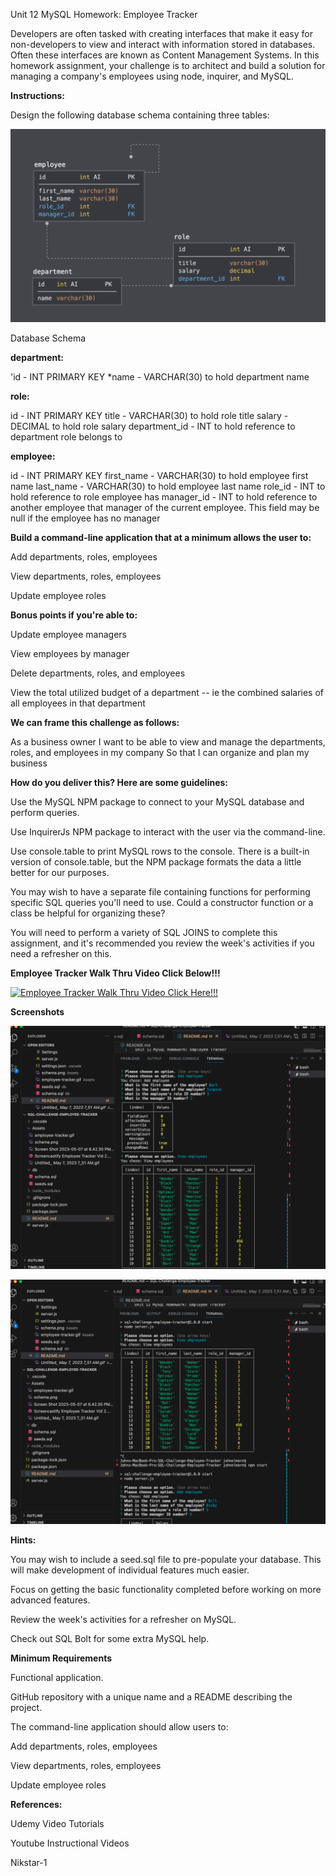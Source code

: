Unit 12 MySQL Homework: Employee Tracker

Developers are often tasked with creating interfaces that make it easy for non-developers to view and interact with information stored in databases. Often these interfaces are known as Content Management Systems. In this homework assignment, your challenge is to architect and build a solution for managing a company's employees using node, inquirer, and MySQL.

**Instructions:**

Design the following database schema containing three tables:

![Three Table Schema](./Assets/schema.png)

Database Schema

**department:**

'id - INT PRIMARY KEY
*name - VARCHAR(30) to hold department name

**role:**

id - INT PRIMARY KEY
title - VARCHAR(30) to hold role title
salary - DECIMAL to hold role salary
department_id - INT to hold reference to department role belongs to

**employee:**

id - INT PRIMARY KEY
first_name - VARCHAR(30) to hold employee first name
last_name - VARCHAR(30) to hold employee last name
role_id - INT to hold reference to role employee has
manager_id - INT to hold reference to another employee that manager of the current employee. This field may be null if the employee has no manager

**Build a command-line application that at a minimum allows the user to:**

Add departments, roles, employees

View departments, roles, employees

Update employee roles

**Bonus points if you're able to:**

Update employee managers

View employees by manager

Delete departments, roles, and employees

View the total utilized budget of a department -- ie the combined salaries of all employees in that department

**We can frame this challenge as follows:**

As a business owner
I want to be able to view and manage the departments, roles, and employees in my company
So that I can organize and plan my business

**How do you deliver this? Here are some guidelines:**

Use the MySQL NPM package to connect to your MySQL database and perform queries.

Use InquirerJs NPM package to interact with the user via the command-line.

Use console.table to print MySQL rows to the console. There is a built-in version of console.table, but the NPM package formats the data a little better for our purposes.

You may wish to have a separate file containing functions for performing specific SQL queries you'll need to use. Could a constructor function or a class be helpful for organizing these?

You will need to perform a variety of SQL JOINS to complete this assignment, and it's recommended you review the week's activities if you need a refresher on this.

**Employee Tracker Walk Thru Video Click Below!!!**

[![Employee Tracker Walk Thru Video Click Here!!!](./Assets/Untitled_%20May%207%2C%202023%207_51%20AM.gif)](https://drive.google.com/file/d/1BpFmiRM_5j4CsrLnxI3cx-w915oDKIGi/preview)

<!-- ![Employee Tracker gif](./Assets/Untitled_%20May%207%2C%202023%207_51%20AM.gif) -->

**Screenshots**

![Employee Tracker gif](./Assets/Screen%20Shot%202023-05-07%20at%208.35.15%20PM.png)

![Employee Tracker gif](./Assets/Screen%20Shot%202023-05-07%20at%208.35.35%20PM.png)




**Hints:**

You may wish to include a seed.sql file to pre-populate your database. This will make development of individual features much easier.

Focus on getting the basic functionality completed before working on more advanced features.

Review the week's activities for a refresher on MySQL.

Check out SQL Bolt for some extra MySQL help.

**Minimum Requirements**

Functional application.

GitHub repository with a unique name and a README describing the project.

The command-line application should allow users to:

Add departments, roles, employees

View departments, roles, employees

Update employee roles

**References:**

Udemy Video Tutorials

Youtube Instructional Videos

Nikstar-1








